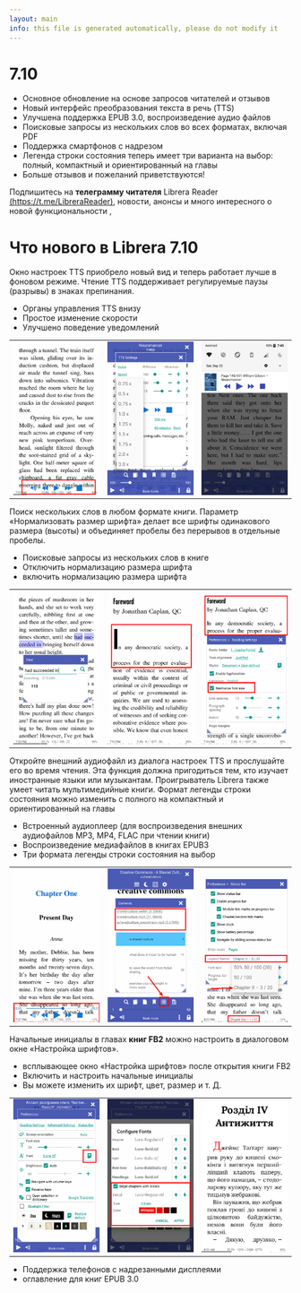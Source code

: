 ```yaml
---
layout: main
info: this file is generated automatically, please do not modify it
---
```


# 7.10

* Основное обновление на основе запросов читателей и отзывов
* Новый интерфейс преобразования текста в речь (TTS)
* Улучшена поддержка EPUB 3.0, воспроизведение аудио файлов
* Поисковые запросы из нескольких слов во всех форматах, включая PDF
* Поддержка смартфонов с надрезом
* Легенда строки состояния теперь имеет три варианта на выбор: полный, компактный и ориентированный на главы
* Больше отзывов и пожеланий приветствуются!

Подпишитесь на **телеграмму читателя** Librera Reader [(https://t.me/LibreraReader)](https://t.me/LibreraReader), новости, анонсы и много интересного о новой функциональности ,

# Что нового в Librera 7.10

Окно настроек TTS приобрело новый вид и теперь работает лучше в фоновом режиме.
Чтение TTS поддерживает регулируемые паузы (разрывы) в знаках препинания.

* Органы управления TTS внизу
* Простое изменение скорости
* Улучшено поведение уведомлений

||||
|-|-|-|
|![](1.png)|![](2.png)|![](3.png)|

Поиск нескольких слов в любом формате книги.
Параметр «Нормализовать размер шрифта» делает все шрифты одинакового размера (высоты) и объединяет пробелы без перерывов в отдельные пробелы.

* Поисковые запросы из нескольких слов в книге
* Отключить нормализацию размера шрифта
* включить нормализацию размера шрифта

||||
|-|-|-|
|![](7.png)|![](8.png)|![](9.png)|

Откройте внешний аудиофайл из диалога настроек TTS и прослушайте его во время чтения.
Эта функция должна пригодиться тем, кто изучает иностранные языки или музыкантам.
Проигрыватель Librera также умеет читать мультимедийные книги.
Формат легенды строки состояния можно изменить с полного на компактный и ориентированный на главы

* Встроенный аудиоплеер (для воспроизведения внешних аудиофайлов MP3, MP4, FLAC при чтении книги)
* Воспроизведение медиафайлов в книгах EPUB3
* Три формата легенды строки состояния на выбор

||||
|-|-|-|
|![](10.png)|![](11.png)|![](12.png)|

Начальные инициалы в главах **книг FB2** можно настроить в диалоговом окне «Настройка шрифтов».

* всплывающее окно «Настройка шрифтов» после открытия книги FB2
* Включить и настроить начальные инициалы
* Вы можете изменить их шрифт, цвет, размер и т. Д.

||||
|-|-|-|
|![](6.png)|![](4.png)|![](5.png)|

* Поддержка телефонов с надрезанными дисплеями
* оглавление для книг EPUB 3.0
